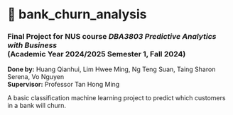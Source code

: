 # 🏦 bank_churn_analysis

### Final Project for NUS course *DBA3803 Predictive Analytics with Business* <br> (Academic Year 2024/2025 Semester 1, Fall 2024)
**Done by:** Huang Qianhui, Lim Hwee Ming, Ng Teng Suan, Taing Sharon Serena, Vo Nguyen
<br>**Supervisor:** Professor Tan Hong Ming

A basic classification machine learning project to predict which customers in a bank will churn.
